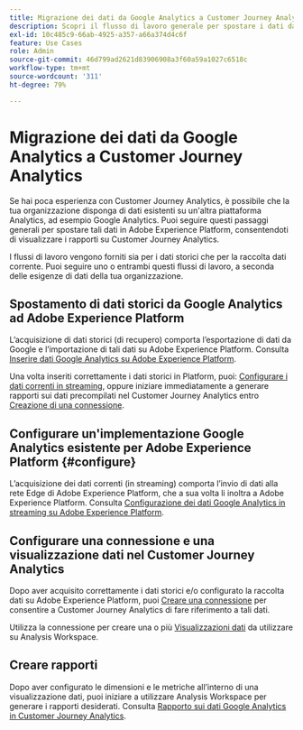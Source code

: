 ```yaml
---
title: Migrazione dei dati da Google Analytics a Customer Journey Analytics
description: Scopri il flusso di lavoro generale per spostare i dati da Google Analytics a Adobe Experience Platform e visualizzare i rapporti in Customer Journey Analytics.
exl-id: 10c485c9-66ab-4925-a357-a66a374d4c6f
feature: Use Cases
role: Admin
source-git-commit: 46d799ad2621d83906908a3f60a59a1027c6518c
workflow-type: tm+mt
source-wordcount: '311'
ht-degree: 79%

---
```


# Migrazione dei dati da Google Analytics a Customer Journey Analytics

Se hai poca esperienza con Customer Journey Analytics, è possibile che la tua organizzazione disponga di dati esistenti su un&#39;altra piattaforma Analytics, ad esempio Google Analytics. Puoi seguire questi passaggi generali per spostare tali dati in Adobe Experience Platform, consentendoti di visualizzare i rapporti su Customer Journey Analytics.

I flussi di lavoro vengono forniti sia per i dati storici che per la raccolta dati corrente. Puoi seguire uno o entrambi questi flussi di lavoro, a seconda delle esigenze di dati della tua organizzazione.

## Spostamento di dati storici da Google Analytics ad Adobe Experience Platform

L’acquisizione di dati storici (di recupero) comporta l’esportazione di dati da Google e l’importazione di tali dati su Adobe Experience Platform. Consulta [Inserire dati Google Analytics su Adobe Experience Platform](backfill.md).

Una volta inseriti correttamente i dati storici in Platform, puoi: [Configurare i dati correnti in streaming](streaming.md), oppure iniziare immediatamente a generare rapporti sui dati precompilati nel Customer Journey Analytics entro [Creazione di una connessione](/help/connections/create-connection.md).

## Configurare un&#39;implementazione Google Analytics esistente per Adobe Experience Platform {#configure}

L’acquisizione dei dati correnti (in streaming) comporta l’invio di dati alla rete Edge di Adobe Experience Platform, che a sua volta li inoltra a Adobe Experience Platform. Consulta [Configurazione dei dati Google Analytics in streaming su Adobe Experience Platform](streaming.md).

## Configurare una connessione e una visualizzazione dati nel Customer Journey Analytics

Dopo aver acquisito correttamente i dati storici e/o configurato la raccolta dati su Adobe Experience Platform, puoi [Creare una connessione](/help/connections/create-connection.md) per consentire a Customer Journey Analytics di fare riferimento a tali dati.

Utilizza la connessione per creare una o più [Visualizzazioni dati](/help/data-views/create-dataview.md) da utilizzare su Analysis Workspace.

## Creare rapporti

Dopo aver configurato le dimensioni e le metriche all’interno di una visualizzazione dati, puoi iniziare a utilizzare Analysis Workspace per generare i rapporti desiderati. Consulta [Rapporto sui dati Google Analytics in Customer Journey Analytics](report.md).
